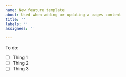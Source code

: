 ```yaml
---
name: New feature template
about: Used when adding or updating a pages content
title: ''
labels: ''
assignees: ''

---
```


To do:
- [ ] Thing 1
- [ ] Thing 2
- [ ] Thing 3
